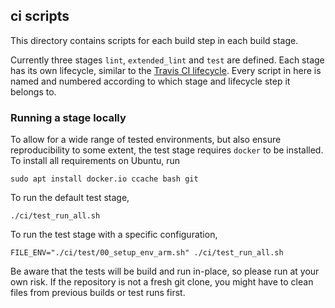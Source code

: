 ## ci scripts

This directory contains scripts for each build step in each build stage.

Currently three stages `lint`, `extended_lint` and `test` are defined. Each stage has its own lifecycle, similar to the
[Travis CI lifecycle](https://docs.travis-ci.com/user/job-lifecycle#the-job-lifecycle). Every script in here is named
and numbered according to which stage and lifecycle step it belongs to.

### Running a stage locally

To allow for a wide range of tested environments, but also ensure reproducibility to some extent, the test stage
requires `docker` to be installed. To install all requirements on Ubuntu, run

```
sudo apt install docker.io ccache bash git
```

To run the default test stage,

```
./ci/test_run_all.sh
```

To run the test stage with a specific configuration,

```
FILE_ENV="./ci/test/00_setup_env_arm.sh" ./ci/test_run_all.sh
```

Be aware that the tests will be build and run in-place, so please run at your own risk.
If the repository is not a fresh git clone, you might have to clean files from previous builds or test runs first.

